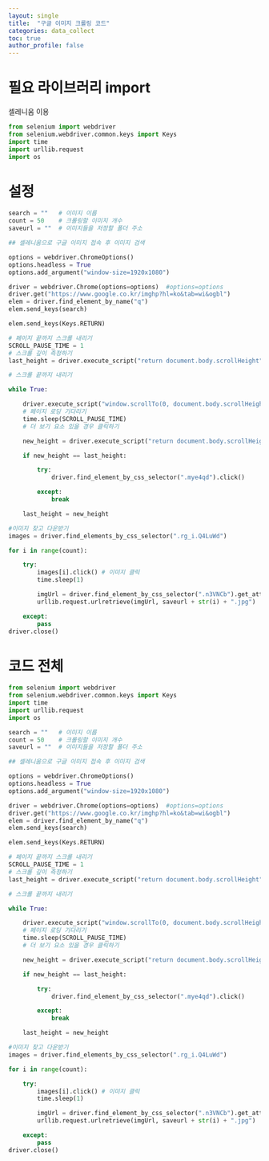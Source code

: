 ```yaml
---
layout: single
title:  "구글 이미지 크롤링 코드"
categories: data_collect
toc: true
author_profile: false
---
```


<head>
  <style>
    table.dataframe {
      white-space: normal;
      width: 100%;
      height: 240px;
      display: block;
      overflow: auto;
      font-family: Arial, sans-serif;
      font-size: 0.9rem;
      line-height: 20px;
      text-align: center;
      border: 0px !important;
    }

    table.dataframe th {
      text-align: center;
      font-weight: bold;
      padding: 8px;
    }

    table.dataframe td {
      text-align: center;
      padding: 8px;
    }

    table.dataframe tr:hover {
      background: #b8d1f3; 
    }

    .output_prompt {
      overflow: auto;
      font-size: 0.9rem;
      line-height: 1.45;
      border-radius: 0.3rem;
      -webkit-overflow-scrolling: touch;
      padding: 0.8rem;
      margin-top: 0;
      margin-bottom: 15px;
      font: 1rem Consolas, "Liberation Mono", Menlo, Courier, monospace;
      color: $code-text-color;
      border: solid 1px $border-color;
      border-radius: 0.3rem;
      word-break: normal;
      white-space: pre;
    }

  .dataframe tbody tr th:only-of-type {
      vertical-align: middle;
  }

  .dataframe tbody tr th {
      vertical-align: top;
  }

  .dataframe thead th {
      text-align: center !important;
      padding: 8px;
  }

  .page__content p {
      margin: 0 0 0px !important;
  }

  .page__content p > strong {
    font-size: 0.8rem !important;
  }

  </style>
</head>


# 필요 라이브러리 import

셀레니움 이용



```python
from selenium import webdriver
from selenium.webdriver.common.keys import Keys 
import time 
import urllib.request 
import os
```

# 설정



```python
search = ""   # 이미지 이름
count = 50    # 크롤링할 이미지 개수
saveurl = ""  # 이미지들을 저장할 폴더 주소
```


```python
## 셀레니움으로 구글 이미지 접속 후 이미지 검색

options = webdriver.ChromeOptions()
options.headless = True
options.add_argument("window-size=1920x1080")

driver = webdriver.Chrome(options=options)  #options=options 
driver.get("https://www.google.co.kr/imghp?hl=ko&tab=wi&ogbl") 
elem = driver.find_element_by_name("q") 
elem.send_keys(search)

elem.send_keys(Keys.RETURN) 
```


```python
# 페이지 끝까지 스크롤 내리기 
SCROLL_PAUSE_TIME = 1 
# 스크롤 깊이 측정하기 
last_height = driver.execute_script("return document.body.scrollHeight") 

# 스크롤 끝까지 내리기 

while True:  

    driver.execute_script("window.scrollTo(0, document.body.scrollHeight);") 
    # 페이지 로딩 기다리기 
    time.sleep(SCROLL_PAUSE_TIME) 
    # 더 보기 요소 있을 경우 클릭하기 

    new_height = driver.execute_script("return document.body.scrollHeight") 

    if new_height == last_height: 

        try: 
            driver.find_element_by_css_selector(".mye4qd").click() 

        except: 
            break 

    last_height = new_height 
```


```python
#이미지 찾고 다운받기
images = driver.find_elements_by_css_selector(".rg_i.Q4LuWd")

for i in range(count):

    try: 
        images[i].click() # 이미지 클릭
        time.sleep(1)

        imgUrl = driver.find_element_by_css_selector(".n3VNCb").get_attribute("src")
        urllib.request.urlretrieve(imgUrl, saveurl + str(i) + ".jpg")    # 이미지 다운

    except:
        pass
driver.close()
```

# 코드 전체



```python
from selenium import webdriver
from selenium.webdriver.common.keys import Keys 
import time 
import urllib.request 
import os

search = ""   # 이미지 이름
count = 50    # 크롤링할 이미지 개수
saveurl = ""  # 이미지들을 저장할 폴더 주소

## 셀레니움으로 구글 이미지 접속 후 이미지 검색

options = webdriver.ChromeOptions()
options.headless = True
options.add_argument("window-size=1920x1080")

driver = webdriver.Chrome(options=options)  #options=options 
driver.get("https://www.google.co.kr/imghp?hl=ko&tab=wi&ogbl") 
elem = driver.find_element_by_name("q") 
elem.send_keys(search)

elem.send_keys(Keys.RETURN) 

# 페이지 끝까지 스크롤 내리기 
SCROLL_PAUSE_TIME = 1 
# 스크롤 깊이 측정하기 
last_height = driver.execute_script("return document.body.scrollHeight") 

# 스크롤 끝까지 내리기 

while True:  

    driver.execute_script("window.scrollTo(0, document.body.scrollHeight);") 
    # 페이지 로딩 기다리기 
    time.sleep(SCROLL_PAUSE_TIME) 
    # 더 보기 요소 있을 경우 클릭하기 

    new_height = driver.execute_script("return document.body.scrollHeight") 

    if new_height == last_height: 

        try: 
            driver.find_element_by_css_selector(".mye4qd").click() 

        except: 
            break 

    last_height = new_height 

#이미지 찾고 다운받기
images = driver.find_elements_by_css_selector(".rg_i.Q4LuWd")

for i in range(count):

    try: 
        images[i].click() # 이미지 클릭
        time.sleep(1)

        imgUrl = driver.find_element_by_css_selector(".n3VNCb").get_attribute("src")
        urllib.request.urlretrieve(imgUrl, saveurl + str(i) + ".jpg")    # 이미지 다운

    except:
        pass
driver.close()
```
